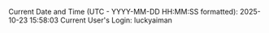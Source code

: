 Current Date and Time (UTC - YYYY-MM-DD HH:MM:SS formatted): 2025-10-23 15:58:03
Current User's Login: luckyaiman
